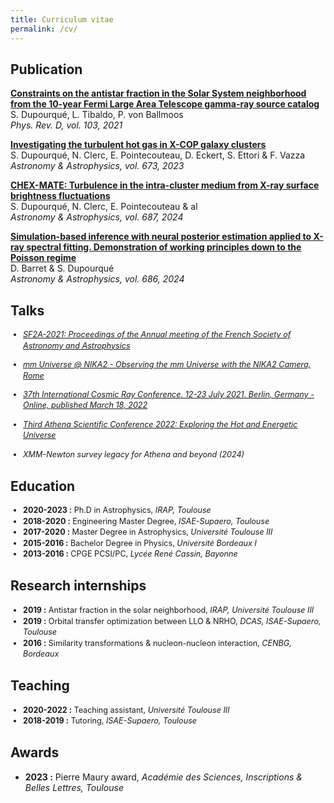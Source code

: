 ```yaml
---
title: Curriculum vitae
permalink: /cv/
---
```



## Publication 

<div class="publication-list">
  <p><strong><a href="https://ui.adsabs.harvard.edu/abs/2021PhRvD.103h3016D/abstract">Constraints on the antistar fraction in the Solar System neighborhood from the 10-year Fermi Large Area Telescope gamma-ray source catalog</a></strong><br>
  S. Dupourqué, L. Tibaldo, P. von Ballmoos<br>
  <em>Phys. Rev. D, vol. 103, 2021</em></p>
  
  <p><strong><a href="https://ui.adsabs.harvard.edu/abs/2023A%26A...673A..91D/abstract">Investigating the turbulent hot gas in X-COP galaxy clusters</a></strong><br>
  S. Dupourqué, N. Clerc, E. Pointecouteau, D. Eckert, S. Ettori & F. Vazza <br>
  <em>Astronomy & Astrophysics, vol. 673, 2023</em></p>
  
  <p><strong><a href="https://ui.adsabs.harvard.edu/abs/2024A%26A...687A..58D/abstract">CHEX-MATE: Turbulence in the intra-cluster medium from X-ray surface brightness fluctuations</a></strong><br>
  S. Dupourqué, N. Clerc, E. Pointecouteau & al<br>
  <em>Astronomy & Astrophysics, vol. 687, 2024</em></p>
  
  <p><strong><a href="https://ui.adsabs.harvard.edu/abs/2024A%26A...686A.133B/abstract">Simulation-based inference with neural posterior estimation applied to X-ray spectral fitting. Demonstration of working principles down to the Poisson regime</a></strong><br>
  D. Barret & S. Dupourqué<br>
  <em>Astronomy & Astrophysics, vol. 686, 2024</em></p>
</div>

## Talks 

<div class="talk-list" style="font-size: 0.9em; line-height: 1.4;">
  <ul style="list-style-type: disc; padding-left: 20px;">
    <li><p><em><a href="https://ui.adsabs.harvard.edu/abs/2021sf2a.conf..383D/abstract">SF2A-2021: Proceedings of the Annual meeting of the French Society of Astronomy and Astrophysics </a></em></p></li>
    <li><p><em><a href="https://ui.adsabs.harvard.edu/abs/2024A%26A...686A.133B/abstract"> mm Universe @ NIKA2 - Observing the mm Universe with the NIKA2 Camera, Rome</a></em></p></li>
    <li><p><em><a href="https://ui.adsabs.harvard.edu/abs/2022icrc.confE.613D/abstract"> 37th International Cosmic Ray Conference. 12-23 July 2021. Berlin, Germany - Online, published March 18, 2022</a></em></p></li>
    <li><p><em><a href="https://zenodo.org/records/7331558"> Third Athena Scientific Conference 2022: Exploring the Hot and Energetic Universe</a></em></p></li>
    <li><p><em>XMM-Newton survey legacy for Athena and beyond (2024)</em></p></li>
  </ul>
</div>


## Education

<div class="education-list" style="font-size: 0.9em; line-height: 1.4;">
  <ul style="list-style-type: disc; padding-left: 20px;">
    <li><strong>2020-2023 :</strong> Ph.D in Astrophysics, <em>IRAP, Toulouse</em></li>
    <li><strong>2018-2020 :</strong> Engineering Master Degree, <em>ISAE-Supaero, Toulouse</em></li>
    <li><strong>2017-2020 :</strong> Master Degree in Astrophysics, <em>Université Toulouse III</em></li>
    <li><strong>2015-2016 :</strong> Bachelor Degree in Physics, <em>Université Bordeaux I</em></li>
    <li><strong>2013-2016 :</strong> CPGE PCSI/PC, <em>Lycée René Cassin, Bayonne</em></li>
  </ul>
</div>

## Research internships

<div class="experience-list" style="font-size: 0.9em; line-height: 1.4;">
  <ul style="list-style-type: disc; padding-left: 20px;">
    <li><strong>2019 :</strong> Antistar fraction in the solar neighborhood, <em>IRAP, Université Toulouse III</em></li>
    <li><strong>2019 :</strong> Orbital transfer optimization between LLO & NRHO, <em>DCAS, ISAE-Supaero, Toulouse</em></li>
    <li><strong>2016 :</strong> Similarity transformations & nucleon-nucleon interaction, <em>CENBG, Bordeaux</em></li>
  </ul>
</div>

## Teaching 

<div class="teaching-list" style="font-size: 0.9em; line-height: 1.4;">
  <ul style="list-style-type: disc; padding-left: 20px;">
    <li><strong>2020-2022 :</strong> Teaching assistant, <em>Université Toulouse III</em></li>
    <li><strong>2018-2019 :</strong> Tutoring, <em>ISAE-Supaero, Toulouse</em></li>
  </ul>
</div>

## Awards

- <strong>2023 :</strong> Pierre Maury award, <em>Académie des Sciences, Inscriptions & Belles Lettres, Toulouse</em>